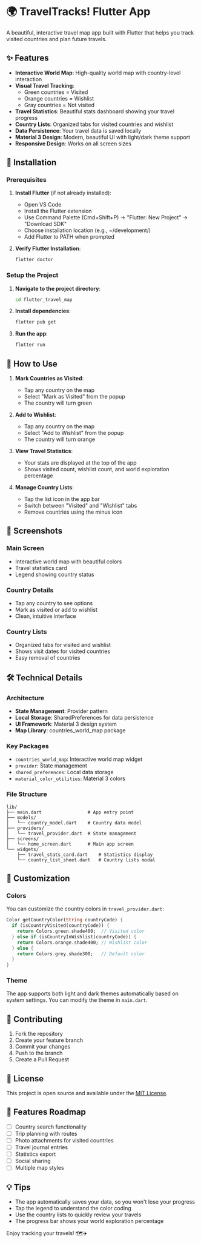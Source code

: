 # 🌍 TravelTracks! Flutter App

A beautiful, interactive travel map app built with Flutter that helps you track visited countries and plan future travels.

## ✨ Features

- **Interactive World Map**: High-quality world map with country-level interaction
- **Visual Travel Tracking**: 
  - Green countries = Visited
  - Orange countries = Wishlist
  - Gray countries = Not visited
- **Travel Statistics**: Beautiful stats dashboard showing your travel progress
- **Country Lists**: Organized tabs for visited countries and wishlist
- **Data Persistence**: Your travel data is saved locally
- **Material 3 Design**: Modern, beautiful UI with light/dark theme support
- **Responsive Design**: Works on all screen sizes

## 🚀 Installation

### Prerequisites

1. **Install Flutter** (if not already installed):
   - Open VS Code
   - Install the Flutter extension
   - Use Command Palette (Cmd+Shift+P) → "Flutter: New Project" → "Download SDK"
   - Choose installation location (e.g., ~/development/)
   - Add Flutter to PATH when prompted

2. **Verify Flutter Installation**:
   ```bash
   flutter doctor
   ```

### Setup the Project

1. **Navigate to the project directory**:
   ```bash
   cd flutter_travel_map
   ```

2. **Install dependencies**:
   ```bash
   flutter pub get
   ```

3. **Run the app**:
   ```bash
   flutter run
   ```

## 🎯 How to Use

1. **Mark Countries as Visited**:
   - Tap any country on the map
   - Select "Mark as Visited" from the popup
   - The country will turn green

2. **Add to Wishlist**:
   - Tap any country on the map
   - Select "Add to Wishlist" from the popup
   - The country will turn orange

3. **View Travel Statistics**:
   - Your stats are displayed at the top of the app
   - Shows visited count, wishlist count, and world exploration percentage

4. **Manage Country Lists**:
   - Tap the list icon in the app bar
   - Switch between "Visited" and "Wishlist" tabs
   - Remove countries using the minus icon

## 📱 Screenshots

### Main Screen
- Interactive world map with beautiful colors
- Travel statistics card
- Legend showing country status

### Country Details
- Tap any country to see options
- Mark as visited or add to wishlist
- Clean, intuitive interface

### Country Lists
- Organized tabs for visited and wishlist
- Shows visit dates for visited countries
- Easy removal of countries

## 🛠 Technical Details

### Architecture
- **State Management**: Provider pattern
- **Local Storage**: SharedPreferences for data persistence
- **UI Framework**: Material 3 design system
- **Map Library**: countries_world_map package

### Key Packages
- `countries_world_map`: Interactive world map widget
- `provider`: State management
- `shared_preferences`: Local data storage
- `material_color_utilities`: Material 3 colors

### File Structure
```
lib/
├── main.dart                 # App entry point
├── models/
│   └── country_model.dart    # Country data model
├── providers/
│   └── travel_provider.dart  # State management
├── screens/
│   └── home_screen.dart      # Main app screen
└── widgets/
    ├── travel_stats_card.dart    # Statistics display
    └── country_list_sheet.dart   # Country lists modal
```

## 🎨 Customization

### Colors
You can customize the country colors in `travel_provider.dart`:
```dart
Color getCountryColor(String countryCode) {
  if (isCountryVisited(countryCode)) {
    return Colors.green.shade400;  // Visited color
  } else if (isCountryInWishlist(countryCode)) {
    return Colors.orange.shade400; // Wishlist color
  } else {
    return Colors.grey.shade300;   // Default color
  }
}
```

### Theme
The app supports both light and dark themes automatically based on system settings. You can modify the theme in `main.dart`.

## 🤝 Contributing

1. Fork the repository
2. Create your feature branch
3. Commit your changes
4. Push to the branch
5. Create a Pull Request

## 📄 License

This project is open source and available under the [MIT License](LICENSE).

## 🌟 Features Roadmap

- [ ] Country search functionality
- [ ] Trip planning with routes
- [ ] Photo attachments for visited countries
- [ ] Travel journal entries
- [ ] Statistics export
- [ ] Social sharing
- [ ] Multiple map styles

## 💡 Tips

- The app automatically saves your data, so you won't lose your progress
- Tap the legend to understand the color coding
- Use the country lists to quickly review your travels
- The progress bar shows your world exploration percentage

Enjoy tracking your travels! 🗺️✈️ 